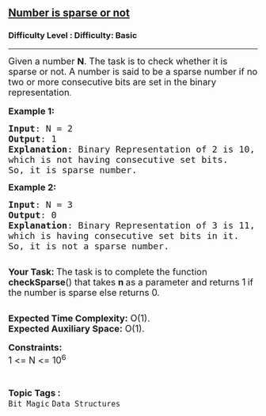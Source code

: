 <h2><a href="https://www.geeksforgeeks.org/problems/number-is-sparse-or-not-1587115620/1?page=2&difficulty=Basic&status=unsolved&sortBy=submissions">Number is sparse or not</a></h2><h3>Difficulty Level : Difficulty: Basic</h3><hr><div class="problems_problem_content__Xm_eO"><p><span style="font-size:18px">Given a number <strong>N</strong>.&nbsp;The task is to check whether it is<strong> </strong>sparse or not. A number is said to be a sparse number if no<strong> </strong>two or more consecutive bits are set&nbsp;in the binary representation</span>.<br>
<br>
<span style="font-size:18px"><strong>Example 1:</strong></span></p>

<pre><span style="font-size:18px"><strong>Input</strong>: N = 2
<strong>Output</strong>: 1
<strong>Explanation</strong>: Binary Representation of 2 is 10, 
which is not having consecutive set bits. 
So, it is sparse number.</span></pre>

<p><strong><span style="font-size:18px">Example 2:</span></strong></p>

<pre><span style="font-size:18px"><strong>Input</strong>: N = 3
<strong>Output</strong>: 0
<strong>Explanation</strong>: Binary Representation of 3 is 11, 
which is having consecutive set bits in it. 
So, it is not a sparse number.</span></pre>

<p><br>
<span style="font-size:18px"><strong>Your Task:&nbsp;</strong>The task is to complete the function <strong>checkSparse</strong>() that takes <strong>n </strong>as a parameter and returns 1<strong> </strong>if the number is sparse else returns 0.</span></p>

<p><br>
<span style="font-size:18px"><strong>Expected Time Complexity:</strong>&nbsp;O(1).<br>
<strong>Expected Auxiliary Space:</strong>&nbsp;O(1).</span><br>
<br>
<span style="font-size:18px"><strong>Constraints:</strong><br>
1 &lt;= N &lt;= 10<sup>6</sup></span></p>
</div><br><p><span style=font-size:18px><strong>Topic Tags : </strong><br><code>Bit Magic</code>&nbsp;<code>Data Structures</code>&nbsp;